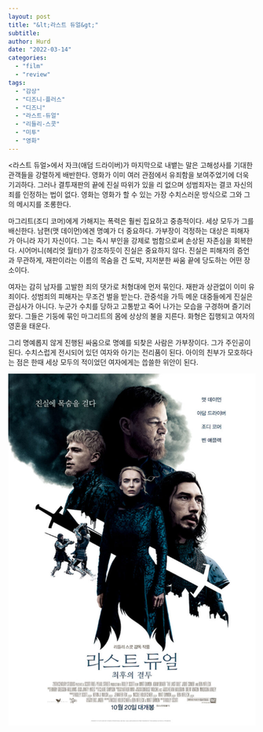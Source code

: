 ```yaml
---
layout: post
title: "&lt;라스트 듀얼&gt;"
subtitle:
author: Hurd
date: "2022-03-14"
categories: 
  - "film"
  - "review"
tags:
  - "감상"
  - "디즈니-플러스"
  - "디즈니"
  - "라스트-듀얼"
  - "리들리-스콧"
  - "미투"
  - "영화"
---
```


&lt;라스트 듀얼&gt;에서 자크(애덤 드라이버)가 마지막으로 내뱉는 말은 고해성사를 기대한 관객들을 강렬하게 배반한다. 영화가 이미 여러 관점에서 유죄함을 보여주었기에 더욱 기괴하다. 그러나 결투재판의 끝에 진실 따위가 있을 리 없으며 성범죄자는 결코 자신의 죄를 인정하는 법이 없다. 영화는 영화가 할 수 있는 가장 수치스러운 방식으로 그와 그의 메시지를 조롱한다.   
   
마그리트(조디 코머)에게 가해지는 폭력은 훨씬 집요하고 중층적이다. 세상 모두가 그를 배신한다. 남편(맷 데이먼)에겐 명예가 더 중요하다. 가부장이 걱정하는 대상은 피해자가 아니라 자기 자신이다. 그는 즉시 부인을 강제로 범함으로써 손상된 자존심을 회복한다. 시어머니(헤리엇 월터)가 강조하듯이 진실은 중요하지 않다. 진실은 피해자의 증언과 무관하게, 재판이라는 이름의 목숨을 건 도박, 지저분한 싸움 끝에 당도하는 어떤 장소이다.   
   
여자는 감히 남자를 고발한 죄의 댓가로 처형대에 먼저 묶인다. 재판과 상관없이 이미 유죄이다. 성범죄의 피해자는 무조건 벌을 받는다. 관중석을 가득 메운 대중들에게 진실은 관심사가 아니다. 누군가 수치를 당하고 고통받고 죽어 나가는 모습을 구경하며 즐기러 왔다. 그들은 기둥에 묶인 마그리트의 몸에 상상의 불을 지른다. 화형은 집행되고 여자의 영혼을 태운다.   
   
그리 명예롭지 않게 진행된 싸움으로 명예를 되찾은 사람은 가부장이다. 그가 주인공이 된다. 수치스럽게 전시되어 있던 여자와 아기는 전리품이 된다. 아이의 친부가 모호하다는 점은 한때 세상 모두의 적이었던 여자에게는 씁쓸한 위안이 된다.   
   
![포스터: 라스트 듀얼](/assets/img/lastduel-719x1024.jpg)
